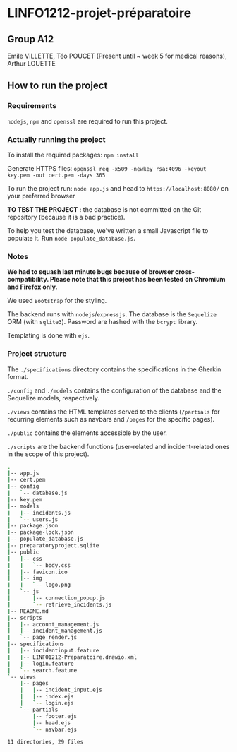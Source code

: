 # LINFO1212-projet-préparatoire

## Group A12

Emile VILLETTE, Téo POUCET (Present until ~ week 5 for medical reasons), Arthur LOUETTE

## How to run the project

### Requirements

`nodejs`, `npm` and `openssl` are required to run this project.

### Actually running the project

To install the required packages: `npm install`

Generate HTTPS files: `openssl req -x509 -newkey rsa:4096 -keyout key.pem -out cert.pem -days 365`

To run the project run: `node app.js` and head to `https://localhost:8080/` on your preferred browser

**TO TEST THE PROJECT :** the database is not committed on the Git repository (because it is a bad practice). 

To help you test the database, we've written a small Javascript file to populate it. Run `node populate_database.js`.

### Notes

**We had to squash last minute bugs because of browser cross-compatibility. Please note that this project has been tested on Chromium and Firefox only.**

We used `Bootstrap` for the styling.

The backend runs with `nodejs`/`expressjs`. The database is the `Sequelize` ORM (with `sqlite3`). Password are hashed with the `bcrypt` library.

Templating is done with `ejs`.

### Project structure

The `./specifications` directory contains the specifications in the Gherkin format.

`./config` and `./models` contains the configuration of the database and the Sequelize models, respectively.

`./views` contains the HTML templates served to the clients (`/partials` for recurring elements such as navbars and `/pages` for the specific pages).

`./public` contains the elements accessible by the user.

`./scripts` are the backend functions (user-related and incident-related ones in the scope of this project).

```bash
.
|-- app.js
|-- cert.pem
|-- config
|   `-- database.js
|-- key.pem
|-- models
|   |-- incidents.js
|   `-- users.js
|-- package.json
|-- package-lock.json
|-- populate_database.js
|-- preparatoryproject.sqlite
|-- public
|   |-- css
|   |   `-- body.css
|   |-- favicon.ico
|   |-- img
|   |   `-- logo.png
|   `-- js
|       |-- connection_popup.js
|       `-- retrieve_incidents.js
|-- README.md
|-- scripts
|   |-- account_management.js
|   |-- incident_management.js
|   `-- page_render.js 
|-- specifications
|   |-- incidentinput.feature
|   |-- LINFO1212-Preparatoire.drawio.xml
|   |-- login.feature
|   `-- search.feature
`-- views
    |-- pages
    |   |-- incident_input.ejs
    |   |-- index.ejs
    |   `-- login.ejs
    `-- partials
        |-- footer.ejs
        |-- head.ejs
        `-- navbar.ejs

11 directories, 29 files
```

